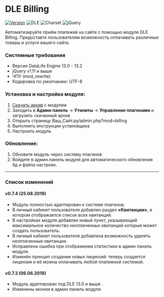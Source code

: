 # DLE Billing

[![Version](https://img.shields.io/badge/Version-0.7.4-blue.svg?style=flat-square "Version")](https://github.com/Japing/dle-billing/releases)
![DLE](https://img.shields.io/badge/DLE-13.0--13.2-green.svg?style=flat-square "DLE")
![Charset](https://img.shields.io/badge/Charset-utf--8-red.svg?style=flat-square "Charset")
![jQuery](https://img.shields.io/badge/jQuery-1.11+-yellow.svg?style=flat-square "jQuery")

 Автоматизируйте приём платежей на сайте с помощью модуля DLE Billing. Предоставте пользователям возможность оплачивать различные товары и услуги вашего сайта.

### **Системные требования**
- Версия DataLife Engine 13.0 - 13.2
- jQuery v1.11 и выше
- ЧПУ (mod_rewrite)
- Кодировка по умолчанию: UTF-8

### **Установка и настройка модуля:**
1. [Скачать архив](https://github.com/Japing/dle-billing/releases "Скачать архив") с модулем
2. Заходить в **Админ панель** -> **Утилиты** -> **Управление плагинами** и загрузить скачанный архив
3. Открыть страницу Ваш_Сайт.ру/admin.php?mod=billing
4. Выполнить инструкции установщика
5. Настроить модуль

### **Обновление:**
1. Обновите модуль через систему плагинов
2. Войдите в админ.панель модуля для автоматического обновления бд и файла настроек.

------------
### Список изменений

#### v0.7.4 (25.08.2019)
- Модуль полностью адаптирован к системе плагинов.
- В личный кабинет пользователя добавлен раздел **«Квитанции»**, в котором отображается список всех квитанций.
- В настройках модуля добавлен новый пункт, указывающий максимальное количество неоплаченных квитанций которые может создать пользователь.
- В личный кабинет пользователя добавлена возможность удалять неоплаченные квитанции.
- Исправлена ошибка при отображении статистики в админ панель модуля.
- Изменён принцип создание новых лицензий: теперь создается лицензия и её можна оплачивать любой платежной системой.

#### v0.7.3 (06.06.2019)
- Модуль адаптирован под DLE 13.0 и выше .
- Изменены иконки в админ панель модуля.